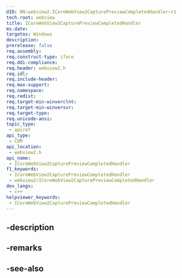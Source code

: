 ```yaml
---
UID: NN:webview2.ICoreWebView2CapturePreviewCompletedHandler~r1
tech.root: webview
title: ICoreWebView2CapturePreviewCompletedHandler
ms.date: 
targetos: Windows
description: 
prerelease: false
req.assembly: 
req.construct-type: iface
req.ddi-compliance: 
req.header: webview2.h
req.idl: 
req.include-header: 
req.max-support: 
req.namespace: 
req.redist: 
req.target-min-winverclnt: 
req.target-min-winversvr: 
req.target-type: 
req.unicode-ansi: 
topic_type:
 - apiref
api_type:
 - COM
api_location:
 - webview2.h
api_name:
 - ICoreWebView2CapturePreviewCompletedHandler
f1_keywords:
 - ICoreWebView2CapturePreviewCompletedHandler
 - webview2/ICoreWebView2CapturePreviewCompletedHandler
dev_langs:
 - c++
helpviewer_keywords:
 - ICoreWebView2CapturePreviewCompletedHandler
---
```


## -description

## -remarks

## -see-also

